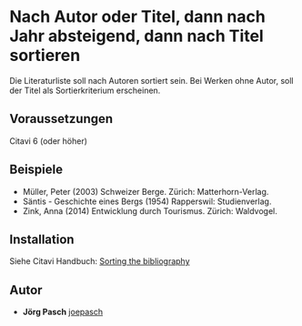 # Nach Autor oder Titel, dann nach Jahr absteigend, dann nach Titel sortieren

Die Literaturliste soll nach Autoren sortiert sein. Bei Werken ohne Autor, soll der Titel als Sortierkriterium erscheinen.

## Voraussetzungen
Citavi 6 (oder höher)

## Beispiele

- Müller, Peter (2003) Schweizer Berge. Zürich: Matterhorn-Verlag.
- Säntis - Geschichte eines Bergs (1954) Rapperswil: Studienverlag.
- Zink, Anna (2014) Entwicklung durch Tourismus. Zürich: Waldvogel.

## Installation
Siehe Citavi Handbuch: [Sorting the bibliography](https://www1.citavi.com/sub/manual6/en/index.html?cse_sorting_the_bibliography.html)

## Autor

* **Jörg Pasch** [joepasch](https://github.com/joepasch)
